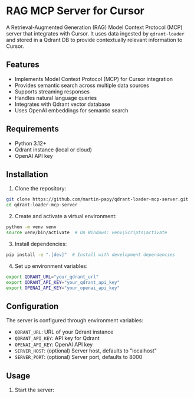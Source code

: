 # RAG MCP Server for Cursor

A Retrieval-Augmented Generation (RAG) Model Context Protocol (MCP) server that integrates with Cursor. It uses data ingested by `qdrant-loader` and stored in a Qdrant DB to provide contextually relevant information to Cursor.

## Features

- Implements Model Context Protocol (MCP) for Cursor integration
- Provides semantic search across multiple data sources
- Supports streaming responses
- Handles natural language queries
- Integrates with Qdrant vector database
- Uses OpenAI embeddings for semantic search

## Requirements

- Python 3.12+
- Qdrant instance (local or cloud)
- OpenAI API key

## Installation

1. Clone the repository:

```bash
git clone https://github.com/martin-papy/qdrant-loader-mcp-server.git
cd qdrant-loader-mcp-server
```

2. Create and activate a virtual environment:

```bash
python -m venv venv
source venv/bin/activate  # On Windows: venv\Scripts\activate
```

3. Install dependencies:

```bash
pip install -e ".[dev]"  # Install with development dependencies
```

4. Set up environment variables:

```bash
export QDRANT_URL="your_qdrant_url"
export QDRANT_API_KEY="your_qdrant_api_key"
export OPENAI_API_KEY="your_openai_api_key"
```

## Configuration

The server is configured through environment variables:

- `QDRANT_URL`: URL of your Qdrant instance
- `QDRANT_API_KEY`: API key for Qdrant
- `OPENAI_API_KEY`: OpenAI API key
- `SERVER_HOST`: (optional) Server host, defaults to "localhost"
- `SERVER_PORT`: (optional) Server port, defaults to 8000

## Usage

1. Start the server:

```
